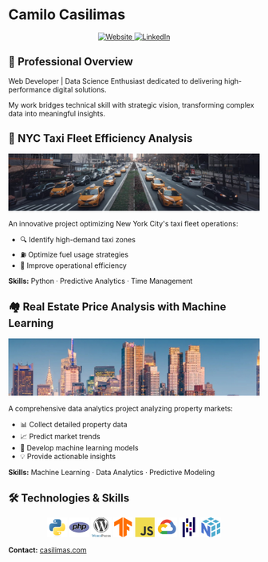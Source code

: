 # Camilo Casilimas

<div align="center">
  <a href="https://casilimas.com" target="_blank">
    <img src="https://img.shields.io/badge/Website-FFFFFF?style=for-the-badge&logo=website&logoColor=black" alt="Website" />
  </a>
  <a href="https://linkedin.com/in/camilocasilimas" target="_blank">
    <img src="https://img.shields.io/badge/LinkedIn-0A66C2?style=for-the-badge&logo=linkedin&logoColor=white" alt="LinkedIn" />
  </a>
</div>


## 🚀 Professional Overview

Web Developer | Data Science Enthusiast dedicated to delivering high-performance digital solutions.

My work bridges technical skill with strategic vision, transforming complex data into meaningful insights.

## 🚕 NYC Taxi Fleet Efficiency Analysis

![Taxi Fleet Analysis](/img/taxis2.jpeg)

An innovative project optimizing New York City's taxi fleet operations:

- 🔍 Identify high-demand taxi zones
- ⛽ Optimize fuel usage strategies
- 📍 Improve operational efficiency

**Skills:** Python · Predictive Analytics · Time Management

## 🏘️ Real Estate Price Analysis with Machine Learning

![Real Estate Analytics](/img/ny3.jpg)

A comprehensive data analytics project analyzing property markets:

- 📊 Collect detailed property data
- 📈 Predict market trends
- 🤖 Develop machine learning models
- 💡 Provide actionable insights

**Skills:** Machine Learning · Data Analytics · Predictive Modeling

## 🛠️ Technologies & Skills



<div align="center">

<img src="https://raw.githubusercontent.com/devicons/devicon/master/icons/python/python-original.svg" alt="Python" width="40" height="40"/>
<img src="https://raw.githubusercontent.com/devicons/devicon/master/icons/php/php-original.svg" alt="PHP" width="40" height="40"/>
<img src="https://raw.githubusercontent.com/devicons/devicon/master/icons/wordpress/wordpress-original.svg" alt="WordPress" width="40" height="40"/>
<img src="https://raw.githubusercontent.com/devicons/devicon/master/icons/tensorflow/tensorflow-original.svg" alt="TensorFlow" width="40" height="40"/>
<img src="https://raw.githubusercontent.com/devicons/devicon/master/icons/javascript/javascript-original.svg" alt="JavaScript" width="40" height="40"/>
<img src="https://raw.githubusercontent.com/devicons/devicon/master/icons/googlecloud/googlecloud-original.svg" alt="Google Cloud" width="40" height="40"/>
<img src="https://raw.githubusercontent.com/devicons/devicon/master/icons/pandas/pandas-original.svg" alt="Pandas" width="40" height="40"/>
<img src="https://raw.githubusercontent.com/devicons/devicon/master/icons/numpy/numpy-original.svg" alt="NumPy" width="40" height="40"/>

</div>





**Contact:** [casilimas.com](https://casilimas.com)
